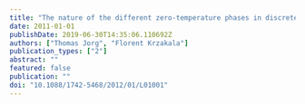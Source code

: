 ```yaml
---
title: "The nature of the different zero-temperature phases in discrete two-dimensional spin glasses: Entropy, universality, chaos and cascades in the renormalization group flow"
date: 2011-01-01
publishDate: 2019-06-30T14:35:06.110692Z
authors: ["Thomas Jorg", "Florent Krzakala"]
publication_types: ["2"]
abstract: ""
featured: false
publication: ""
doi: "10.1088/1742-5468/2012/01/L01001"
---
```


